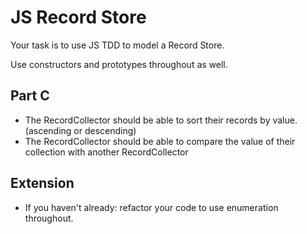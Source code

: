 # JS Record Store

Your task is to use JS TDD to model a Record Store.

Use constructors and prototypes throughout as well.

## Part C

- The RecordCollector should be able to sort their records by value. (ascending or descending)
- The RecordCollector should be able to compare the value of their collection with another RecordCollector


## Extension

- If you haven't already: refactor your code to use enumeration throughout.
